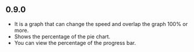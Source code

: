 ## 0.9.0

* It is a graph that can change the speed and overlap the graph 100% or more.
* Shows the percentage of the pie chart.
* You can view the percentage of the progress bar.
